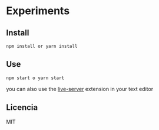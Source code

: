 # Experiments

## Install

``npm install or yarn install``

## Use 

``npm start o yarn start``

you can also use the [live-server](https://marketplace.visualstudio.com/items?itemName=ritwickdey.LiveServer) extension in your text editor

## Licencia

MIT

